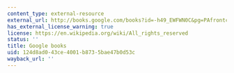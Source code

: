 ```yaml
---
content_type: external-resource
external_url: http://books.google.com/books?id=-h49_EWFWN0C&pg=PAfrontcover
has_external_license_warning: true
license: https://en.wikipedia.org/wiki/All_rights_reserved
status: ''
title: Google books
uid: 124d8ad0-43ce-4001-b873-5bae47b0d53c
wayback_url: ''
---
```

